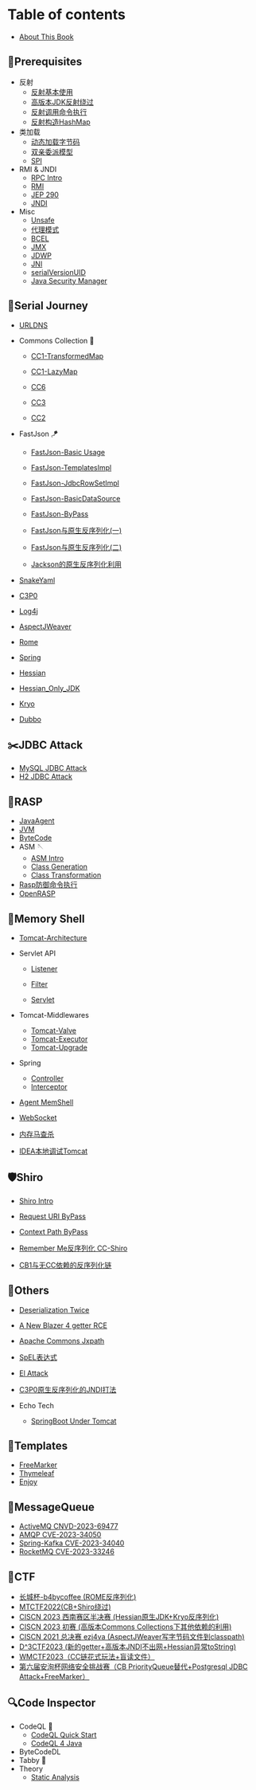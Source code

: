 # Table of contents

* [About This Book](README.md)

## 🍖Prerequisites

* 反射
  * [反射基本使用](Foundation/reflection.md)
  * [高版本JDK反射绕过](./Foundation/reflection2.md)
  * [反射调用命令执行](./Foundation/exec.md)
  * [反射构造HashMap](./Foundation/reflect_hashmap.md)
* 类加载
  * [动态加载字节码](./Foundation/ClassLoader.md)
  * [双亲委派模型](./Foundation/Parents_Delegate.md)
  * [SPI](./Foundation/SPI.md)
* RMI & JNDI
  * [RPC Intro](Foundation/RPC.md)
  * [RMI](Foundation/RMI.md)
  * [JEP 290](Foundation/jep.md)
  * [JNDI](Foundation/JNDI.md)
* Misc
  * [Unsafe](./Foundation/unsafe.md)
  * [代理模式](./Foundation/proxy.md)
  * [BCEL](./Foundation/BCEL.md)
  * [JMX](Foundation/JMX.md)
  * [JDWP](Foundation/JDWP.md)
  * [JNI](./Foundation/JNI.md)
  * [serialVersionUID](./Foundation/serialVersionUID.md)
  * [Java Security Manager](./Foundation/securityManager.md)

## 👻Serial Journey

* [URLDNS](Foundation/URLDNS.md)

* Commons Collection 🥏

  * [CC1-TransformedMap](./Deserial/CC1_TransformedMap.md)

  * [CC1-LazyMap](./Deserial/CC1_LazyMap.md)

  * [CC6](./Deserial/CC6.md)

  * [CC3](./Deserial/CC3.md)

  * [CC2](./Deserial/CC2.md)

* FastJson 🪁

  * [FastJson-Basic Usage](./Deserial/FastJsonBasic.md)

  * [FastJson-TemplatesImpl](./Deserial/FastJson_TemplatesImpl.md)

  * [FastJson-JdbcRowSetImpl](./Deserial/FastJson_JdbcRowSetImpl.md)

  * [FastJson-BasicDataSource](/Foundation/BCEL.md)

  * [FastJson-ByPass](./Deserial/FastJson_ByPass.md)

  * [FastJson与原生反序列化(一)](https://paper.seebug.org/2055/)

  * [FastJson与原生反序列化(二)](https://y4tacker.github.io/2023/04/26/year/2023/4/FastJson与原生反序列化-二/)

  * [Jackson的原生反序列化利用](./Deserial/jackson.md)
* [SnakeYaml](./Deserial/SnakeYaml.md)
* [C3P0](./Deserial/C3P0.md)
* [Log4j](./Deserial/log4j2.md)
* [AspectJWeaver](./Deserial/AspectJWeaver.md)
* [Rome](./Deserial/Rome.md)
* [Spring](./Deserial/spring.md)
* [Hessian](./Deserial/Hessian.md)
* [Hessian_Only_JDK](./Deserial/hessian_only_jdk.md)
* [Kryo](./Deserial/Kryo.md)
* [Dubbo](./Deserial/dubbo.md)

## ✂️JDBC Attack

* [MySQL JDBC Attack](./JDBC/mysql.md)
* [H2 JDBC Attack](./JDBC/h2.md)

## 🌵RASP

* [JavaAgent](./Foundation/JavaAgent.md)
* [JVM](./RASP/jvm.md)
* [ByteCode](./RASP/bytecode.md)
* ASM 🪡
  * [ASM Intro](./RASP/asm0.md)
  * [Class Generation](./RASP/asm1.md)
  * [Class Transformation](./RASP/asm2.md)
* [Rasp防御命令执行](./RASP/rasp1.md)
* [OpenRASP]()

## 🐎Memory Shell

* [Tomcat-Architecture](Foundation/tomcat.md)
* Servlet API
  * [Listener](./MemShell/listener.md)

  * [Filter](./MemShell/filter.md)

  * [Servlet](./MemShell/servlet.md)

* Tomcat-Middlewares

  * [Tomcat-Valve](./MemShell/valve.md)
  * [Tomcat-Executor](./MemShell/executor.md)
  * [Tomcat-Upgrade](./MemShell/upgrade.md)
* Spring
  * [Controller](./MemShell/controller.md)
  * [Interceptor](./MemShell/interceptor.md)

* [Agent MemShell](./MemShell/agent.md)
* [WebSocket](./MemShell/websocket.md)
* [内存马查杀](https://blog.csdn.net/SimoSimoSimo/article/details/127700190)
* [IDEA本地调试Tomcat](./MemShell/de_tomcat.md)


## 🛡️Shiro

* [Shiro Intro](./Shiro/shiro.md)

* [Request URI ByPass](./Shiro/CVE-2010-3863.md)

* [Context Path ByPass](./Shiro/CVE-2016-6802.md)

* [Remember Me反序列化 CC-Shiro](./Shiro/CC-Shiro.md)
* [CB1与无CC依赖的反序列化链](./Shiro/CB1.md)

## 🍺Others

* [Deserialization Twice](./Others/deserTwice.md)

* [A New Blazer 4 getter RCE](./Others/newGetter.md)

* [Apache Commons Jxpath](./Others/jxpath.md)

* [SpEL表达式](Foundation/SpEL.md)

* [El Attack](./Others/elAttack.md)

* [C3P0原生反序列化的JNDI打法](./Others/c3p0.md)

* Echo Tech
  * [SpringBoot Under Tomcat](./Echo/sbTomcat.md)

## 🎨Templates

* [FreeMarker](./Templates/freemarker.md)
* [Thymeleaf](./Templates/thymeleaf.md)
* [Enjoy](./Templates/enjoy.md)

## 🎏MessageQueue

* [ActiveMQ CNVD-2023-69477](./MessageQueue/activemq.md)
* [AMQP CVE-2023-34050](./MessageQueue/ampq.md)
* [Spring-Kafka CVE-2023-34040](./MessageQueue/kafka.md)
* [RocketMQ CVE-2023-33246](./MessageQueue/rocketmq.md)


## 🚩CTF

* [长城杯-b4bycoffee (ROME反序列化)](./CTF/b4bycoffee.md)
* [MTCTF2022(CB+Shiro绕过)](./CTF/MTCTF2022.md)
* [CISCN 2023 西南赛区半决赛 (Hessian原生JDK+Kryo反序列化)](./CTF/seacloud.md)
* [CISCN 2023 初赛 (高版本Commons Collections下其他依赖的利用)](./CTF/deserbug.md)
* [CISCN 2021 总决赛 ezj4va (AspectJWeaver写字节码文件到classpath)](./CTF/ezj4va.md)
* [D^3CTF2023 (新的getter+高版本JNDI不出网+Hessian异常toString)](./CTF/d3java.md)
* [WMCTF2023（CC链花式玩法+盲读文件）](./CTF/WMCTF2023.md)
* [第六届安洵杯网络安全挑战赛（CB PriorityQueue替代+Postgresql JDBC Attack+FreeMarker）](./CTF/axb2023.md)

## 🔍Code Inspector

* CodeQL 🐳
  * [CodeQL Quick Start](./Utils/CodeQL_Basic.md)
  * [CodeQL 4 Java](./Utils/CodeQL4Java.md)
* ByteCodeDL
* Tabby 🦀
* Theory
  * [Static Analysis](./Theory/Static_Analysis.md)

